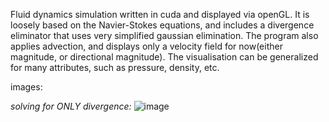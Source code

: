 Fluid dynamics simulation written in cuda and displayed via openGL. It is loosely based on the Navier-Stokes equations, and includes a divergence eliminator that uses very simplified gaussian elimination. The program also applies advection, and displays only a velocity field for now(either magnitude, or directional magnitude). The visualisation can be generalized for many attributes, such as pressure, density, etc.


images:

_solving for ONLY divergence:_
![image](https://github.com/user-attachments/assets/45d940c8-1b9e-4d98-9c2a-76574c0c78ff)
